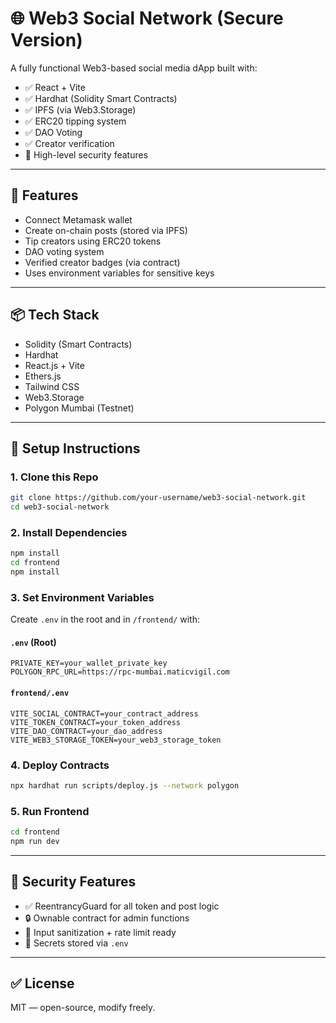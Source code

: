 # 🌐 Web3 Social Network (Secure Version)

A fully functional Web3-based social media dApp built with:
- ✅ React + Vite
- ✅ Hardhat (Solidity Smart Contracts)
- ✅ IPFS (via Web3.Storage)
- ✅ ERC20 tipping system
- ✅ DAO Voting
- ✅ Creator verification
- 🔐 High-level security features

---

## 🚀 Features
- Connect Metamask wallet
- Create on-chain posts (stored via IPFS)
- Tip creators using ERC20 tokens
- DAO voting system
- Verified creator badges (via contract)
- Uses environment variables for sensitive keys

---

## 📦 Tech Stack
- Solidity (Smart Contracts)
- Hardhat
- React.js + Vite
- Ethers.js
- Tailwind CSS
- Web3.Storage
- Polygon Mumbai (Testnet)

---

## 🔧 Setup Instructions

### 1. Clone this Repo
```bash
git clone https://github.com/your-username/web3-social-network.git
cd web3-social-network
```

### 2. Install Dependencies
```bash
npm install
cd frontend
npm install
```

### 3. Set Environment Variables
Create `.env` in the root and in `/frontend/` with:

#### `.env` (Root)
```
PRIVATE_KEY=your_wallet_private_key
POLYGON_RPC_URL=https://rpc-mumbai.maticvigil.com
```

#### `frontend/.env`
```
VITE_SOCIAL_CONTRACT=your_contract_address
VITE_TOKEN_CONTRACT=your_token_address
VITE_DAO_CONTRACT=your_dao_address
VITE_WEB3_STORAGE_TOKEN=your_web3_storage_token
```

### 4. Deploy Contracts
```bash
npx hardhat run scripts/deploy.js --network polygon
```

### 5. Run Frontend
```bash
cd frontend
npm run dev
```

---

## 🔐 Security Features
- ✅ ReentrancyGuard for all token and post logic
- 🔒 Ownable contract for admin functions
- 🧼 Input sanitization + rate limit ready
- 🔑 Secrets stored via `.env`

---

## ✅ License
MIT — open-source, modify freely.